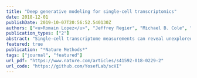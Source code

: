 ```yaml
---
title: "Deep generative modeling for single-cell transcriptomics"
date: 2018-12-01
publishDate: 2019-10-07T20:56:52.540130Z
authors: ["<u>Romain Lopez</u>", "Jeffrey Regier", "Michael B. Cole", "Michael I. Jordan", "Nir Yosef"]
publication_types: ["2"]
abstract: "Single-cell transcriptome measurements can reveal unexplored biological diversity, but they suffer from technical noise and bias that must be modeled to account for the resulting uncertainty in downstream analyses. Here we introduce single-cell variational inference (scVI), a ready-to-use scalable framework for the probabilistic representation and analysis of gene expression in single cells (https://github.com/YosefLab/scVI). scVI uses stochastic optimization and deep neural networks to aggregate information across similar cells and genes and to approximate the distributions that underlie observed expression values, while accounting for batch effects and limited sensitivity. We used scVI for a range of fundamental analysis tasks including batch correction, visualization, clustering, and differential expression, and achieved high accuracy for each task."
featured: true
publication: "*Nature Methods*"
tags: ["journal", "featured"]
url_pdf: "https://www.nature.com/articles/s41592-018-0229-2"
url_code: "https://github.com/YosefLab/scVI"
---
```


